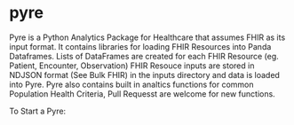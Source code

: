 # pyre
Pyre is a Python Analytics Package for Healthcare that assumes FHIR as its input format.  It contains libraries for loading FHIR Resources into Panda Dataframes.
Lists of DataFrames are created for each FHIR Resource (eg. Patient, Encounter, Observation)
FHIR Resouce inputs are stored in NDJSON format (See Bulk FHIR) in the inputs directory and data is loaded into Pyre.
Pyre also contains built in analtics functions for common Population Health Criteria,  Pull Requesst are welcome for new functions.

To Start a Pyre:

